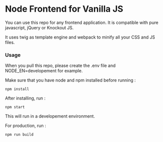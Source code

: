 # Node Frontend for Vanilla JS
You can use this repo for any frontend application.
It is compatible with pure javascript, jQuery or Knockout JS.


It uses twig as template engine and webpack to minify all your CSS and JS files.

### Usage

When you pull this repo, please create the .env file and NODE_EN=developement for example.


Make sure that you have node and npm installed before running :


`npm install
`

After installing, run :


`npm start`

This will run in a developement environment.


For production, run :


`npm run build`